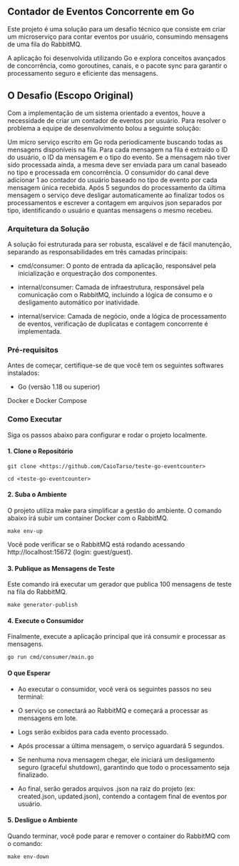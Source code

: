 ## Contador de Eventos Concorrente em Go
Este projeto é uma solução para um desafio técnico que consiste em criar um microserviço para contar eventos por usuário, consumindo mensagens de uma fila do RabbitMQ.

A aplicação foi desenvolvida utilizando Go e explora conceitos avançados de concorrência, como goroutines, canais, e o pacote sync para garantir o processamento seguro e eficiente das mensagens.

## O Desafio (Escopo Original)
Com a implementação de um sistema orientado a eventos, houve a necessidade de criar um contador de eventos por usuário. Para resolver o problema a equipe de desenvolvimento bolou a seguinte solução:

Um micro serviço escrito em Go roda periodicamente buscando todas as mensagens disponíveis na fila. Para cada mensagem na fila é extraído o ID do usuário, o ID da mensagem e o tipo do evento. Se a mensagem não tiver sido processada ainda, a mesma deve ser enviada para um canal baseado no tipo e processada em concorrência. O consumidor do canal deve adicionar 1 ao contador do usuário baseado no tipo de evento por cada mensagem única recebida. Após 5 segundos do processamento da última mensagem o serviço deve desligar automaticamente ao finalizar todos os processamentos e escrever a contagem em arquivos json separados por tipo, identificando o usuário e quantas mensagens o mesmo recebeu.

### Arquitetura da Solução
A solução foi estruturada para ser robusta, escalável e de fácil manutenção, separando as responsabilidades em três camadas principais:

- cmd/consumer: O ponto de entrada da aplicação, responsável pela inicialização e orquestração dos componentes.

- internal/consumer: Camada de infraestrutura, responsável pela comunicação com o RabbitMQ, incluindo a lógica de consumo e o desligamento automático por inatividade.

- internal/service: Camada de negócio, onde a lógica de processamento de eventos, verificação de duplicatas e contagem concorrente é implementada.

### Pré-requisitos
Antes de começar, certifique-se de que você tem os seguintes softwares instalados:

- Go (versão 1.18 ou superior)

Docker e Docker Compose

### Como Executar
Siga os passos abaixo para configurar e rodar o projeto localmente.

####  1. Clone o Repositório
`git clone <https://github.com/CaioTarso/teste-go-eventcounter>`

`cd <teste-go-eventcounter>`

#### 2. Suba o Ambiente
O projeto utiliza make para simplificar a gestão do ambiente. O comando abaixo irá subir um container Docker com o RabbitMQ.

`make env-up`

Você pode verificar se o RabbitMQ está rodando acessando http://localhost:15672 (login: guest/guest).

#### 3. Publique as Mensagens de Teste
Este comando irá executar um gerador que publica 100 mensagens de teste na fila do RabbitMQ.

`make generator-publish`

#### 4. Execute o Consumidor
Finalmente, execute a aplicação principal que irá consumir e processar as mensagens.

`go run cmd/consumer/main.go`

#### O que Esperar
- Ao executar o consumidor, você verá os seguintes passos no seu terminal:

- O serviço se conectará ao RabbitMQ e começará a processar as mensagens em lote.

- Logs serão exibidos para cada evento processado.

- Após processar a última mensagem, o serviço aguardará 5 segundos.

- Se nenhuma nova mensagem chegar, ele iniciará um desligamento seguro (graceful shutdown), garantindo que todo o processamento seja finalizado.

- Ao final, serão gerados arquivos .json na raiz do projeto (ex: created.json, updated.json), contendo a contagem final de eventos por usuário.

#### 5. Desligue o Ambiente
Quando terminar, você pode parar e remover o container do RabbitMQ com o comando:

`make env-down`

